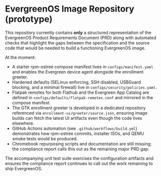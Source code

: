 # EvergreenOS Image Repository (prototype)

This repository currently contains **only** a structured representation of the
EvergreenOS Product Requirements Document (PRD) along with automated checks that
highlight the gaps between the specification and the source code that would be
needed to build a functioning EvergreenOS image.

At the moment:

- A starter rpm-ostree compose manifest lives in `configs/manifest.yaml` and
  enables the Evergreen device agent alongside the enrollment greeter.
- Hardened defaults (SELinux enforcing, SSH disabled, USBGuard blocking, and a
  minimal firewall) live in `configs/security/policies.yaml`.
- Flatpak remotes for both Flathub and the Evergreen App Catalog are defined in
  `configs/defaults/flatpak-remotes.conf` and mirrored in the compose manifest.
- The GTK enrollment greeter is developed in a dedicated repository referenced
  via `enrollment-ui/greeter/source.json`, ensuring image builds can fetch the
  latest UI artifacts even though the code lives elsewhere.
- GitHub Actions automation (see `.github/workflows/build.yml`) demonstrates how
  rpm-ostree commits, installer ISOs, and QEMU smoke tests would be produced.
- Chromebook repurposing scripts and documentation are still missing; the
  compliance report calls this out as the remaining major PRD gap.

The accompanying unit test suite exercises the configuration artifacts and
ensures the compliance report continues to call out the work remaining to ship
EvergreenOS.
